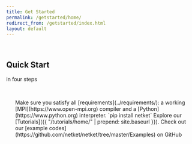 ```yaml
---
title: Get Started
permalink: /getstarted/home/
redirect_from: /getstarted/index.html
layout: default
---
```

<br>
<div class="container">
  <div id="markdown-content-container">

<div class="row" >
  <div class="col-sm-8 col-sm-offset-2">
    <div class="jumbotron">
    <h2 class="text-center">Quick Start</h2>
    <div class="text-center">
    <p class="text-muted"> in four steps</p>
    </div>
    </div>
  </div>
</div>
<br>
<div class="row" >
<div class="col-sm-8 col-sm-offset-2">
  <ol class="list-group">
     <libullet class="list-group-item" markdown="span">Make sure you satisfy all [requirements](../requirements/): a working [MPI](https://www.open-mpi.org) compiler and a [Python](https://www.python.org) interpreter.</libullet>
     <libullet class="list-group-item" markdown="span">`pip install netket`</libullet>
     <libullet class="list-group-item" markdown="span">Explore our [Tutorials]({{ "/tutorials/home/" | prepend: site.baseurl }}).</libullet>
     <libullet class="list-group-item" markdown="span">Check out our [example codes](https://github.com/netket/netket/tree/master/Examples) on GitHub</libullet>
  </ol>
</div>
</div>

</div>
</div>
